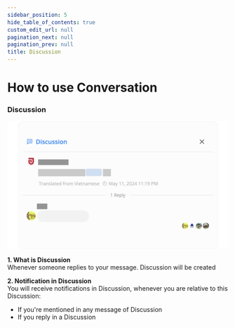 ```yaml
---
sidebar_position: 5
hide_table_of_contents: true
custom_edit_url: null
pagination_next: null
pagination_prev: null
title: Discussion
---
```


# How to use Conversation  

### Discussion  
  
![Discussion](./img/discussion.png)

**1. What is Discussion**  
Whenever someone replies to your message. Discussion will be created

**2. Notification in Discussion**  
You will receive notifications in Discussion, whenever you are relative to this Discussion:
- If you're mentioned in any message of Discussion
- If you reply in a Discussion
